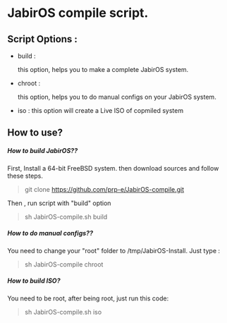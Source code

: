 # JabirOS compile script.

## Script Options :

* build :
 
  this option, helps you to make a complete JabirOS system.

* chroot :

  this option, helps you to do manual configs on your JabirOS system.

* iso :
  this option will create a Live ISO of copmiled system

## How to use? 

##### How to build JabirOS??

First, Install a 64-bit FreeBSD system. then download sources and follow these steps.

> git clone https://github.com/prp-e/JabirOS-compile.git

Then , run script with "build" option 

> sh JabirOS-compile.sh build

##### How to do manual configs??

You need to change your "root" folder to /tmp/JabirOS-Install. Just type :

> sh JabirOS-compile chroot

##### How to build ISO?

You need to be root, after being root, just run this code:

> sh JabirOS-compile.sh iso
